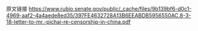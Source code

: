 原文链接 https://www.rubio.senate.gov/public/_cache/files/9b139bf6-d0c1-4969-aaf2-4a4aede8ed35/397FE4632728A13B6EEABDB5956550AC.8-3-18-letter-to-mr.-pichai-re-censorship-in-china.pdf

